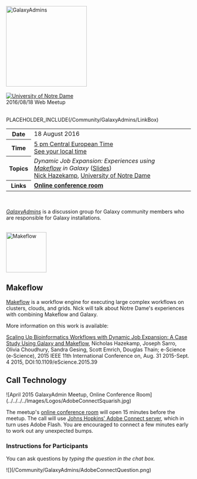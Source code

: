 <div class='center'><a href='/Community/GalaxyAdmins'><img src='/Images/GalaxyLogos/GalaxyAdmins.png' alt='GalaxyAdmins' width="220" /></a> <br /><br />
<a href='http://www.nd.edu/'><img src='/Images/Logos/NotreDame.png' alt='University of Notre Dame'  /></a>
<br />
<div class='title'>2016/08/18 Web Meetup<br /><br />

</div></div>

PLACEHOLDER_INCLUDE(/Community/GalaxyAdmins/LinkBox)

<table>
  <tr>
    <th> Date </th>
    <td> 18 August 2016 </td>
    <td rowspan=4 style=" border: none;"> </td>
    <td rowspan=4 style=" border: none;"> </td>
  </tr>
  <tr>
    <th> Time </th>
    <td> <a href='http://bit.ly/235SYgf'>5 pm Central European Time</a><div class='indent'><a href='http://bit.ly/235SYgf'>See your local time</a></div> </td>
  </tr>
  <tr>
    <th> Topics </th>
    <td> <em>Dynamic Job Expansion: Experiences using <a href='http://ccl.cse.nd.edu/software/makeflow/'>Makeflow</a> in Galaxy</em> (<a href='PLACEHOLDER_ATTACHMENT_URLDocuments/Presentations/201608_Admins_Hazecamp_Makeflow.pdf'>Slides</a>)<div class='indent'> <a href='https://engineering.nd.edu/profiles/nhazekamp'>Nick Hazekamp</a>, <a href='http://www.nd.edu/'>University of Notre Dame</a>  </td>
  </tr>
  <tr>
    <th> Links </th>
    <td> <strong><a href='https://connect.johnshopkins.edu/gxyadmins201608/'>Online conference room</a></strong> </td>
  </tr>
</table>


<br />

*[GalaxyAdmins](../..)* is a discussion group for Galaxy community members who are responsible for Galaxy installations. 

<div class='right'><br />
<a href='http://ccl.cse.nd.edu/software/makeflow/'><img src='/Images/Logos/Makeflow.png' alt='Makeflow' height="110" /></a>
</div>

## Makeflow

[Makeflow](http://ccl.cse.nd.edu/software/makeflow/) is a workflow engine for executing large complex workflows on clusters, clouds, and grids.  Nick will talk about Notre Dame's experiences with combining Makeflow and Galaxy.  

More information on this work is available:

  [Scaling Up Bioinformatics Workflows with Dynamic Job Expansion: A Case Study Using Galaxy and Makeflow](http://ieeexplore.ieee.org/xpl/articleDetails.jsp?reload=true&arnumber=7304316), Nicholas Hazekamp, Joseph Sarro, Olivia Choudhury, Sandra Gesing, Scott Emrich, Douglas Thain; e-Science (e-Science), 2015 IEEE 11th International Conference on, Aug. 31 2015-Sept. 4 2015, DOI:10.1109/eScience.2015.39


## Call Technology

<div class='right'>![April 2015 GalaxyAdmin Meetup, Online Conference Room](../../../../Images/Logos/AdobeConnectSquarish.jpg)</div>

The  meetup's [online conference room](https://connect.johnshopkins.edu/gxyadmins201608/) will open 15 minutes before the meetup.  The call will use [Johns Hopkins' Adobe Connect server](http://connect.johnshopkins.edu/welcome/), which in turn uses Adobe Flash.  You are encouraged to connect a few minutes early to work out any unexpected bumps.

### Instructions for Participants

You can ask questions by *typing the question in the chat box.*

<div class='center'>![](/Community/GalaxyAdmins/AdobeConnectQuestion.png)</div>

